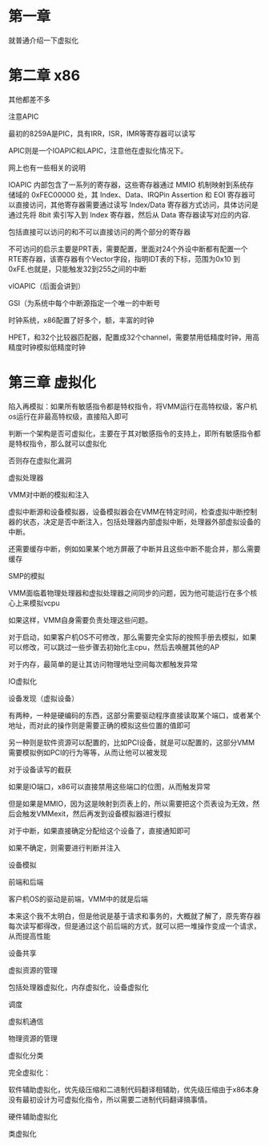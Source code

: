 # 第一章

就普通介绍一下虚拟化

# 第二章 x86

其他都差不多

注意APIC

最初的8259A是PIC，具有IRR，ISR，IMR等寄存器可以读写

APIC则是一个IOAPIC和LAPIC，注意他在虚拟化情况下。

网上也有一些相关的说明

IOAPIC 内部包含了一系列的寄存器，这些寄存器通过 MMIO 机制映射到系统存储域的 0xFEC00000 处，其 Index、Data、IRQPin Assertion 和 EOI 寄存器可以直接访问，其他寄存器需要通过读写 Index/Data 寄存器方式访问，具体访问是通过先将 8bit 索引写入到 Index 寄存器，然后从 Data 寄存器读写对应的内容.

包括直接可以访问的和不可以直接访问的两个部分的寄存器

不可访问的启示主要是PRT表，需要配置，里面对24个外设中断都有配置一个RTE寄存器，该寄存器有个Vector字段，指明IDT表的下标，范围为0x10 到 0xFE.也就是，只能触发32到255之间的中断



vIOAPIC（后面会讲到）

GSI（为系统中每个中断源指定一个唯一的中断号



时钟系统，x86配置了好多个，额，丰富的时钟

HPET，和32个比较器匹配器，配置成32个channel，需要禁用低精度时钟，用高精度时钟模拟低精度时钟



# 第三章 虚拟化

陷入再模拟：如果所有敏感指令都是特权指令，将VMM运行在高特权级，客户机os运行在非最高特权级，直接陷入即可

判断一个架构是否可虚拟化，主要在于其对敏感指令的支持上，即所有敏感指令都是特权指令，那么就可以虚拟化

否则存在虚拟化漏洞



虚拟处理器



VMM对中断的模拟和注入

虚拟中断源和设备模拟器，设备模拟器会在VMM在特定时间，检查虚拟中断控制器的状态，决定是否中断注入，包括处理器内部虚拟中断，处理器外部虚拟设备的中断。



还需要缓存中断，例如如果某个地方屏蔽了中断并且这些中断不能合并，那么需要缓存



SMP的模拟

VMM面临着物理处理器和虚拟处理器之间同步的问题，因为他可能运行在多个核心上来模拟vcpu

如果这样，VMM自身需要负责处理这些问题。



对于启动，如果客户机OS不可修改，那么需要完全实际的按照手册去模拟，如果可以修改，可以跳过一些步骤去初始化主cpu，然后去唤醒其他的AP



对于内存，最简单的是让其访问物理地址空间每次都触发异常



IO虚拟化

设备发现（虚拟设备）

有两种，一种是硬编码的东西，这部分需要驱动程序直接读取某个端口，或者某个地址，而对此的操作则是需要正确的模拟这些位置的值即可

另一种则是软件资源可以配置的，比如PCI设备，就是可以配置的，这部分VMM需要模拟例如PCI的行为等等，从而让他可以被发现



对于设备读写的截获

如果是IO端口，x86可以直接禁用这些端口的位图，从而触发异常

但是如果是MMIO，因为这是映射到页表上的，所以需要把这个页表设为无效，然后会触发VMMexit，然后再发到设备模拟器进行模拟



对于中断，如果直接确定分配给这个设备了，直接通知即可

如果不确定，则需要进行判断并注入



设备模拟

前端和后端

客户机OS的驱动是前端，VMM中的就是后端

本来这个我不太明白，但是他说是基于请求和事务的，大概就了解了，原先寄存器每次读写都得改，但是通过这个前后端的方式，就可以把一堆操作变成一个请求，从而提高性能



设备共享



虚拟资源的管理

包括处理器虚拟化，内存虚拟化，设备虚拟化



调度

虚拟机通信



物理资源的管理



虚拟化分类

完全虚拟化：

软件辅助虚拟化，优先级压缩和二进制代码翻译相辅助，优先级压缩由于x86本身没有最初设计为可虚拟化指令，所以需要二进制代码翻译搞事情。

硬件辅助虚拟化



类虚拟化








